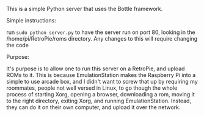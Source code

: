 This is a simple Python server that uses the Bottle framework.

Simple instructions:

run `sudo python server.py` to have the server run on port 80, looking in the /home/pi/RetroPie/roms directory.  Any changes to this will require changing the code

Purpose:

It's purpose is to allow one to run this server on a RetroPie, and upload ROMs to it.  This is because EmulationStation makes the Raspberry Pi into a simple to use arcade box, and I didn't want to screw that up by requiring my roommates, people not well versed in Linux, to go though the whole process of starting Xorg, opening a browser, downloading a rom, moving it to the right directory, exiting Xorg, and running EmulationStation.  Instead, they can do it on their own computer, and upload it over the network.

